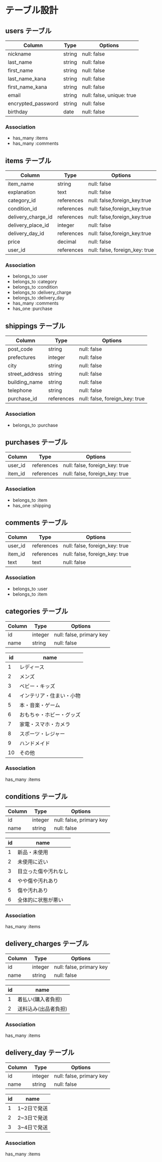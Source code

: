 # テーブル設計

## users テーブル

| Column             | Type   | Options                   |
| ------------------ | ------ | ------------------------- |
| nickname           | string | null: false               |
| last_name          | string | null: false               |
| first_name         | string | null: false               |
| last_name_kana     | string | null: false               |
| first_name_kana    | string | null: false               |
| email              | string | null: false, unique: true |
| encrypted_password | string | null: false               |
| birthday           | date   | null: false               |

### Association

- has_many :items
- has_many :comments


## items テーブル

| Column             | Type       | Options                         |
| ------------------ | ---------- | ------------------------------- |
| item_name          | string     | null: false                     |
| explanation        | text       | null: false                     |
| category_id        | references | null: false,foreign_key:true    |
| condition_id       | references | null: false,foreign_key:true    |
| delivery_charge_id | references | null: false,foreign_key:true    |
| delivery_place_id  | integer    | null: false                     |
| delivery_day_id    | references | null: false,foreign_key:true    |
| price              | decimal    | null: false                     |
| user_id            | references | null: false, foreign_key: true  |

### Association

- belongs_to :user
- belongs_to :category
- belongs_to :condition
- belongs_to :delivery_charge
- belongs_to :delivery_day
- has_many   :comments
- has_one    :purchase

## shippings テーブル

| Column             | Type       | Options                         |
| ------------------ | ---------- | ------------------------------- |
| post_code          | string     | null: false                     |
| prefectures        | integer    | null: false                     |
| city               | string     | null: false                     |
| street_address     | string     | null: false                     |
| building_name      | string     | null: false                     |
| telephone          | string     | null: false                     |
| purchase_id        | references | null: false, foreign_key: true  |

### Association

- belongs_to :purchase

## purchases テーブル

| Column             | Type       | Options                         |
| ------------------ | ---------- | ------------------------------- |
| user_id            | references | null: false, foreign_key: true  |
| item_id            | references | null: false, foreign_key: true  |

### Association

- belongs_to :item
- has_one  :shipping

## comments テーブル

| Column             | Type       | Options                         |
| ------------------ | ---------- | --------------------------------|
| user_id            | references | null: false, foreign_key: true  |
| item_id            | references | null: false, foreign_key: true  |
| text               | text       | null: false                     |

### Association

- belongs_to :user
- belongs_to :item

## categories テーブル

| Column    | Type    | Options                  |
|-----------|---------|--------------------------|
| id        | integer | null: false, primary key |
| name      | string  | null: false              |

id | name
---|----------------
1  | レディース
2  | メンズ
3  | ベビー・キッズ
4  | インテリア・住まい・小物
5  | 本・音楽・ゲーム
6  | おもちゃ・ホビー・グッズ
7  | 家電・スマホ・カメラ
8  | スポーツ・レジャー
9  | ハンドメイド
10 | その他

### Association

has_many :items

## conditions テーブル

| Column    | Type    | Options                  |
|-----------|---------|--------------------------|
| id        | integer | null: false, primary key |
| name      | string  | null: false              |

id | name
---|----------------
1  | 新品・未使用
2  | 未使用に近い
3  | 目立った傷や汚れなし
4  | やや傷や汚れあり
5  | 傷や汚れあり
6  | 全体的に状態が悪い

### Association

has_many :items

## delivery_charges テーブル

| Column    | Type    | Options                  |
|-----------|---------|--------------------------|
| id        | integer | null: false, primary key |
| name      | string  | null: false              |

id | name
---|----------------
1  | 着払い(購入者負担)
2  | 送料込み(出品者負担)

### Association

has_many :items

## delivery_day テーブル

| Column    | Type    | Options                  |
|-----------|---------|--------------------------|
| id        | integer | null: false, primary key |
| name      | string  | null: false              |

id | name
---|----------------
1  | 1~2日で発送
2  | 2~3日で発送
3  | 3~4日で発送

### Association

has_many :items
